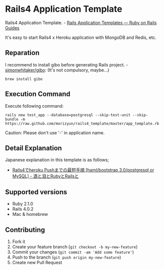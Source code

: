# Rails4 Application Template

Rails4 Application Template. - [Rails Application Templates — Ruby on Rails Guides](http://guides.rubyonrails.org/rails_application_templates.html)

It's easy to start Rails4 x Heroku application with MongoDB and Redis, etc.

## Reparation

I recommend to install gibo before generating Rails project. - [simonwhitaker/gibo](https://github.com/simonwhitaker/gibo):
(It's not compulsory, maybe...)

    brew install gibo

## Execution Command

Execute following command:

    rails new test_app --database=postgresql --skip-test-unit --skip-bundle -m https://raw.github.com/morizyun/rails4_template/master/app_template.rb

Caution: Please don't use '-' in application name.

## Detail Explanation

Japanese explanation in this template is as follows;

- [Rails4でheroku Pushまでの最短手順 [haml/bootstrap 3.0/postgresql or MySQL] - 酒と泪とRubyとRailsと](http://morizyun.github.io/blog/heroku-rails4-postgresql-introduction/)

## Supported versions

- Ruby 2.1.0
- Rails 4.0.2
- Mac & homebrew

## Contributing

1. Fork it
2. Create your feature branch (`git checkout -b my-new-feature`)
3. Commit your changes (`git commit -am 'Add some feature'`)
4. Push to the branch (`git push origin my-new-feature`)
5. Create new Pull Request
